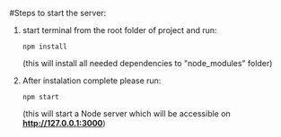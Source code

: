 #Steps to start the server:
1) start terminal from the root folder of project and run:

      `npm install`
      
      (this will install all needed dependencies to "node_modules" folder)
      
2) After instalation complete please run:

      `npm start`
      
      (this will start a Node server which will be accessible on **http://127.0.0.1:3000**)